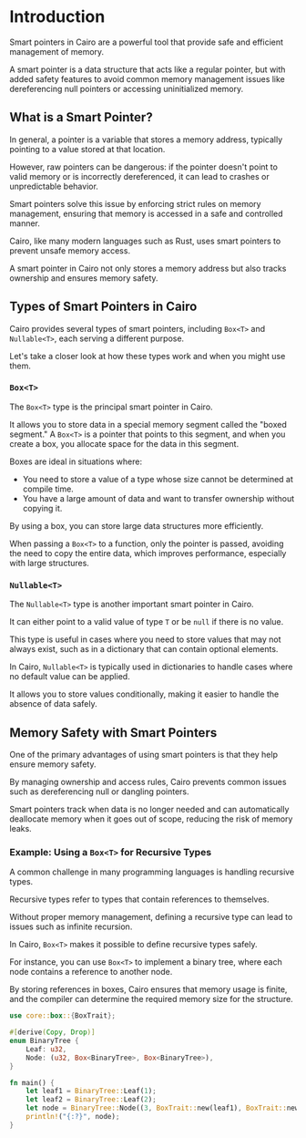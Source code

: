 # Introduction

Smart pointers in Cairo are a powerful tool that provide safe and efficient management of memory.

A smart pointer is a data structure that acts like a regular pointer, but with added safety features to avoid common memory management issues like dereferencing null pointers or accessing uninitialized memory.

## What is a Smart Pointer?

In general, a pointer is a variable that stores a memory address, typically pointing to a value stored at that location.

However, raw pointers can be dangerous: if the pointer doesn't point to valid memory or is incorrectly dereferenced, it can lead to crashes or unpredictable behavior.

Smart pointers solve this issue by enforcing strict rules on memory management, ensuring that memory is accessed in a safe and controlled manner.

Cairo, like many modern languages such as Rust, uses smart pointers to prevent unsafe memory access.

A smart pointer in Cairo not only stores a memory address but also tracks ownership and ensures memory safety.

## Types of Smart Pointers in Cairo

Cairo provides several types of smart pointers, including `Box<T>` and `Nullable<T>`, each serving a different purpose.

Let's take a closer look at how these types work and when you might use them.

### `Box<T>`

The `Box<T>` type is the principal smart pointer in Cairo.

It allows you to store data in a special memory segment called the "boxed segment." A `Box<T>` is a pointer that points to this segment, and when you create a box, you allocate space for the data in this segment.

Boxes are ideal in situations where:

- You need to store a value of a type whose size cannot be determined at compile time.
- You have a large amount of data and want to transfer ownership without copying it.

By using a box, you can store large data structures more efficiently.

When passing a `Box<T>` to a function, only the pointer is passed, avoiding the need to copy the entire data, which improves performance, especially with large structures.

### `Nullable<T>`

The `Nullable<T>` type is another important smart pointer in Cairo.

It can either point to a valid value of type `T` or be `null` if there is no value.

This type is useful in cases where you need to store values that may not always exist, such as in a dictionary that can contain optional elements.

In Cairo, `Nullable<T>` is typically used in dictionaries to handle cases where no default value can be applied.

It allows you to store values conditionally, making it easier to handle the absence of data safely.

## Memory Safety with Smart Pointers

One of the primary advantages of using smart pointers is that they help ensure memory safety.

By managing ownership and access rules, Cairo prevents common issues such as dereferencing null or dangling pointers.

Smart pointers track when data is no longer needed and can automatically deallocate memory when it goes out of scope, reducing the risk of memory leaks.

### Example: Using a `Box<T>` for Recursive Types

A common challenge in many programming languages is handling recursive types.

Recursive types refer to types that contain references to themselves.

Without proper memory management, defining a recursive type can lead to issues such as infinite recursion.

In Cairo, `Box<T>` makes it possible to define recursive types safely.

For instance, you can use `Box<T>` to implement a binary tree, where each node contains a reference to another node.

By storing references in boxes, Cairo ensures that memory usage is finite, and the compiler can determine the required memory size for the structure.

```rust
use core::box::{BoxTrait};

#[derive(Copy, Drop)]
enum BinaryTree {
    Leaf: u32,
    Node: (u32, Box<BinaryTree>, Box<BinaryTree>),
}

fn main() {
    let leaf1 = BinaryTree::Leaf(1);
    let leaf2 = BinaryTree::Leaf(2);
    let node = BinaryTree::Node((3, BoxTrait::new(leaf1), BoxTrait::new(leaf2)));
    println!("{:?}", node);
}
```
